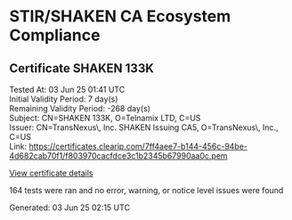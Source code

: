 # STIR/SHAKEN CA Ecosystem Compliance

## Certificate SHAKEN 133K

Tested At: 03 Jun 25 01:41 UTC\
Initial Validity Period: 7 day(s)\
Remaining Validity Period: -268 day(s)\
Subject: CN=SHAKEN 133K, O=Telnamix LTD, C=US\
Issuer: CN=TransNexus\\, Inc. SHAKEN Issuing CA5, O=TransNexus\\, Inc., C=US\
Link: https://certificates.clearip.com/7ff4aee7-b144-456c-94be-4d682cab70f1/f803970cacfdce3c1b2345b67990aa0c.pem

[View certificate details](https://x509.io/?cert=MIICyzCCAnKgAwIBAgIQRCO8GQpEk9s5ETFXmgg9NDAKBggqhkjOPQQDAjBWMQswCQYDVQQGEwJVUzEZMBcGA1UEChMQVHJhbnNOZXh1cywgSW5jLjEsMCoGA1UEAxMjVHJhbnNOZXh1cywgSW5jLiBTSEFLRU4gSXNzdWluZyBDQTUwHhcNMjQwODMxMjA0MDEwWhcNMjQwOTA3MjA0MDA5WjA6MQswCQYDVQQGEwJVUzEVMBMGA1UEChMMVGVsbmFtaXggTFREMRQwEgYDVQQDEwtTSEFLRU4gMTMzSzBZMBMGByqGSM49AgEGCCqGSM49AwEHA0IABFJDVnzouL5VO7jAwibP6nnHn1bJO9lfIvQk%2BaYFtPEu5QtcY4DHk%2Bo4hu8u%2Bs5I2P0eMXeTPcdqzidqnDIWoKmjggE8MIIBODAMBgNVHRMBAf8EAjAAMA4GA1UdDwEB%2FwQEAwIHgDAdBgNVHQ4EFgQUtOr%2BE0knEI8f3y0lt%2F1K%2BZ8caDUwHwYDVR0jBBgwFoAU2gCzh%2FiCP7%2B6IqJkY7X2L8yOdcowFwYDVR0gBBAwDjAMBgpghkgBhv8JAQEEMIGmBgNVHR8EgZ4wgZswgZigOqA4hjZodHRwczovL2F1dGhlbnRpY2F0ZS1hcGkuaWNvbmVjdGl2LmNvbS9kb3dubG9hZC92MS9jcmyiWqRYMFYxFDASBgNVBAcMC0JyaWRnZXdhdGVyMQswCQYDVQQIDAJOSjETMBEGA1UEAwwKU1RJLVBBIENSTDELMAkGA1UEBhMCVVMxDzANBgNVBAoMBlNUSS1QQTAWBggrBgEFBQcBGgQKMAigBhYEMTMzSzAKBggqhkjOPQQDAgNHADBEAiBHFoPF8GiXIuZesNPGY%2BuNvdeWrmHBA2q%2FE%2BTUvInnHgIgO90Yjtq319nKisOa00S5JiwyKoiw6KTI0ZE8uNH2ens%3D)

164 tests were ran and no error, warning, or notice level issues were found


Generated: 03 Jun 25 02:15 UTC